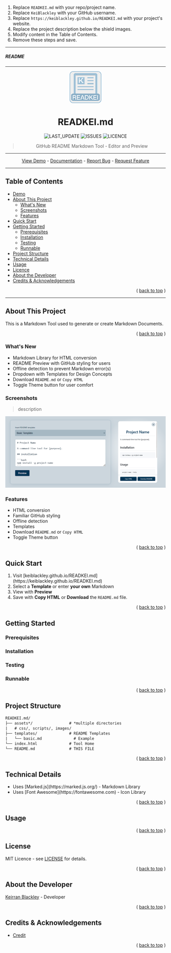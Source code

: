 <ol>
<li>Replace <code>READKEI.md</code> with your repo/project name.</li>
<li>Replace <code>KeiBlackley</code> with your GitHub username.</li>
<li>Replace <code>https://keiblackley.github.io/READKEI.md</code> with your project&#39;s website.</li>
<li>Replace the project description below the shield images.</li>
<li>Modify content in the Table of Contents.</li>
<li>Remove these steps and save.</li>
</ol>
<hr>
<h5>README</h5>
<hr>
<div align="center">
<p><img src="images/logo.png" alt="HEADER"></p>
<h1>READKEI.md</h1>
<p><img src="https://img.shields.io/github/release/KeiBlackley/READKEI.md" alt="LAST_UPDATE">
<img src="https://img.shields.io/github/issues/KeiBlackley/READKEI.md" alt="ISSUES">
<img src="https://img.shields.io/github/license/KeiBlackley/READKEI.md.svg" alt="LICENCE"></p>
<blockquote>
<p>GitHub README Markdown Tool - Editor and Preview</p>
</blockquote>
<hr>
<p><a href="https://keiblackley.github.io/READKEI.md">View Demo</a> - <a href="README.md">Documentation</a> - <a href="https://github.com/KeiBlackley/READKEI.md/issues/">Report Bug</a> - <a href="https://github.com/KeiBlackley/READKEI.md/issues/">Request Feature</a></p>
</div>
<hr>
<h2>Table of Contents</h2>
<ul>
<li><a href="https://keiblackley.github.io/READKEI.md">Demo</a></li>
<li><a href="#about-this-project">About This Project</a><ul>
<li><a href="#whats-new">What&#39;s New</a></li>
<li><a href="#screenshots">Screenshots</a></li>
<li><a href="#features">Features</a></li>
</ul>
</li>
<li><a href="#quick-start">Quick Start</a></li>
<li><a href="#getting-started">Getting Started</a><ul>
<li><a href="#prerequisites">Prerequisites</a></li>
<li><a href="#installation">Installation</a></li>
<li><a href="#testing">Testing</a></li>
<li><a href="#run-locally">Runnable</a></li>
</ul>
</li>
<li><a href="#project-structure">Project Structure</a></li>
<li><a href="#technical-details">Technical Details</a></li>
<li><a href="#usage">Usage</a></li>
<li><a href="#license">Licence</a></li>
<li><a href="#about-the-developer">About the Developer</a></li>
<li><a href="#credits--acknowledgements">Credits &amp; Acknowledgements</a></li>
</ul>
<div align="right"><p>( <a href="#readme">back to top</a> )</p></div>
<hr>
<h2>About This Project</h2>
<p>This is a Markdown Tool used to generate or create Markdown Documents.</p>
<div align="right"><p>( <a href="#readme">back to top</a> )</p></div>
<h3>What&#39;s New</h3>
<ul>
<li>Markdown Library for HTML conversion</li>
<li>README Preview with GitHub styling for users</li>
<li>Offline detection to prevent Markdown error(s)</li>
<li>Dropdown with Templates for Design Concepts</li>
<li>Download <code>README.md</code> or <code>Copy HTML</code></li>
<li>Toggle Theme button for user comfort</li>
</ul>
<h3>Screenshots</h3>
<blockquote>
<p>description</p>
</blockquote>
<p><img src="images/screenshot.png" alt="PREVIEW"></p>
<h3>Features</h3>
<ul>
<li>HTML conversion</li>
<li>Familiar GitHub styling</li>
<li>Offline detection</li>
<li>Templates</li>
<li>Download <code>README.md</code> or <code>Copy HTML</code></li>
<li>Toggle Theme button</li>
</ul>
<div align="right"><p>( <a href="#readme">back to top</a> )</p></div>
<h2>Quick Start</h2>
<ol>
<li>Visit [keiblackley.github.io/READKEI.md](https://keiblackley.github.io/READKEI.md)</li>
<li>Select a <strong>Template</strong> or enter <strong>your own</strong> Markdown</li>
<li>View with <strong>Preview</strong></li>
<li>Save with <strong>Copy HTML</strong> or <strong>Download</strong> the <code>README.md</code> file.</li>
</ol>
<div align="right"><p>( <a href="#readme">back to top</a> )</p></div>
<h2>Getting Started</h2>
<h3>Prerequisites</h3>
<h3>Installation</h3>
<h3>Testing</h3>
<h3>Runnable</h3>
<div align="right"><p>( <a href="#readme">back to top</a> )</p></div>
<h2>Project Structure</h2>
<pre><code>READKEI.md/
├── assets*/                # *multiple directories
|   # css/, scripts/, images/      
├── templates/              # README Templates
|   └── basic.md              # Example
└── index.html              # Tool Home     
└── README.md               # THIS FILE
</code></pre>
<div align="right"><p>( <a href="#readme">back to top</a> )</p></div>
<h2>Technical Details</h2>
<ul>
<li>Uses [Marked.js](https://marked.js.org/) - Markdown Library</li>
<li>Uses [Font Awesome](https://fontawesome.com) - Icon Library</li>
</ul>
<div align="right"><p>( <a href="#readme">back to top</a> )</p></div>
<h2>Usage</h2>
<div align="right"><p>( <a href="#readme">back to top</a> )</p></div>
<h2>License</h2>
<p>MIT Licence - see <a href="LICENSE">LICENSE</a> for details.</p>
<div align="right"><p>( <a href="#readme">back to top</a> )</p></div>
<h2>About the Developer</h2>
<p><a href="https://keirranblackley.com">Keirran Blackley</a> - Developer</p>
<div align="right"><p>( <a href="#readme">back to top</a> )</p></div>
<h2>Credits &amp; Acknowledgements</h2>
<ul>
<li><a href="#credits--acknowledgements">Credit</a></li>
</ul>
<div align="right"><p>( <a href="#readme">back to top</a> )</p></div>